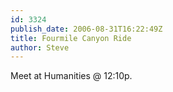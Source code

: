 ```yaml
---
id: 3324
publish_date: 2006-08-31T16:22:49Z
title: Fourmile Canyon Ride
author: Steve
---
```

Meet at Humanities @ 12:10p.